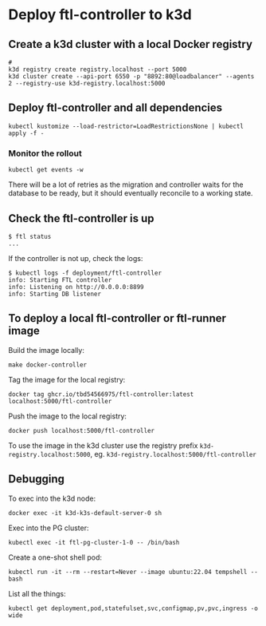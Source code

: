 # Deploy ftl-controller to k3d

## Create a k3d cluster with a local Docker registry

```
# 
k3d registry create registry.localhost --port 5000
k3d cluster create --api-port 6550 -p "8892:80@loadbalancer" --agents 2 --registry-use k3d-registry.localhost:5000
```

## Deploy ftl-controller and all dependencies

```
kubectl kustomize --load-restrictor=LoadRestrictionsNone | kubectl apply -f -
```

### Monitor the rollout

```
kubectl get events -w
```

There will be a lot of retries as the migration and controller waits
for the database to be ready, but it should eventually reconcile to a working state.

## Check the ftl-controller is up

```
$ ftl status
...
```

If the controller is not up, check the logs:

```
$ kubectl logs -f deployment/ftl-controller
info: Starting FTL controller
info: Listening on http://0.0.0.0:8899
info: Starting DB listener
```

## To deploy a local ftl-controller or ftl-runner image

Build the image locally:

```
make docker-controller
```

Tag the image for the local registry:
```
docker tag ghcr.io/tbd54566975/ftl-controller:latest localhost:5000/ftl-controller
```

Push the image to the local registry:
```
docker push localhost:5000/ftl-controller
```

To use the image in the k3d cluster use the registry prefix `k3d-registry.localhost:5000`,
eg. `k3d-registry.localhost:5000/ftl-controller`

## Debugging

To exec into the k3d node:
```
docker exec -it k3d-k3s-default-server-0 sh
```

Exec into the PG cluster:

```
kubectl exec -it ftl-pg-cluster-1-0 -- /bin/bash
```

Create a one-shot shell pod:

```
kubectl run -it --rm --restart=Never --image ubuntu:22.04 tempshell -- bash
```

List all the things:

```
kubectl get deployment,pod,statefulset,svc,configmap,pv,pvc,ingress -o wide
```